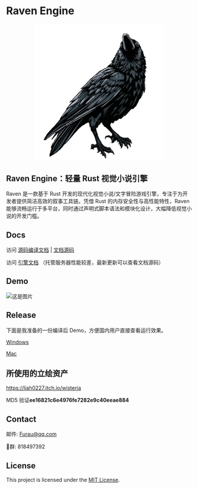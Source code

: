 # Raven Engine
<div style="text-align:center">
<img src="/demo/logo.png" width="350" alt="logo">
</div>

## Raven Engine：轻量 Rust 视觉小说引擎

Raven 是一款基于 Rust 开发的现代化视觉小说/文字冒险游戏引擎，专注于为开发者提供简洁高效的叙事工具链。凭借 Rust 的内存安全性与高性能特性，Raven 能够流畅运行于多平台，同时通过声明式脚本语法和模块化设计，大幅降低视觉小说的开发门槛。

## Docs

访问 [源码编译文档](https://code.raven.rs/ "中文文档") | [文档源码](/docs "文档源码")

访问 [引擎文档](https://doc.raven.rs/ "中文文档")
（托管服务器性能较差，最新更新可以查看文档源码）

## Demo
![这是图片](https://pic1.imgdb.cn/item/6827b98858cb8da5c8f78dbc.png "Magic Gardens")

## Release
下面是我准备的一份编译后 Demo，方便国内用户直接查看运行效果。

[Windows](https://www.hostize.com/zh/v/_Ynpj6G6oI)

[Mac](https://www.hostize.com/zh/v/3FBteCgwTS)
## 所使用的立绘资产

https://liah0227.itch.io/wisteria

MD5 验证**ee16821c6e4976fe7282e9c40eeae884**

## Contact

邮件: Furau@qq.com

🐧群: 818497392

## License

This project is licensed under the [MIT License](LICENSE).
